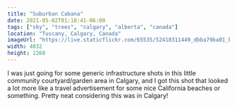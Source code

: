 ```yaml
---
title: "Suburban Cabana"
date: 2021-05-02T01:18:41-06:00
tags: ["sky", "trees", "calgary", "alberta", "canada"]
location: "Tuscany, Calgary, Canada"
imageUrl: "https://live.staticflickr.com/65535/52418311449_dbba79ba01_b.jpg"
width: 4032
height: 2268
---
```


I was just going for some generic infrastructure shots in this little community courtyard/garden area in Calgary, and I got this shot that looked a lot more like a travel advertisement for some nice California beaches or something. Pretty neat considering this was in Calgary!